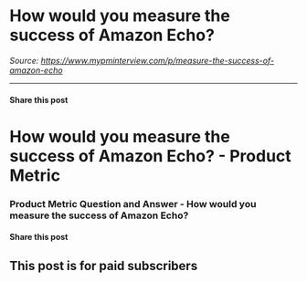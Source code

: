 # How would you measure the success of Amazon Echo?

*Source: https://www.mypminterview.com/p/measure-the-success-of-amazon-echo*

---

#### Share this post

# How would you measure the success of Amazon Echo? - Product Metric

### Product Metric Question and Answer - How would you measure the success of Amazon Echo?

#### Share this post

## This post is for paid subscribers

